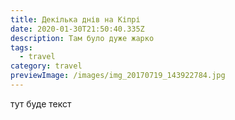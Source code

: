 ```yaml
---
title: Декілька днів на Кіпрі
date: 2020-01-30T21:50:40.335Z
description: Там було дуже жарко
tags:
  - travel
category: travel
previewImage: /images/img_20170719_143922784.jpg
---
```

тут буде текст
